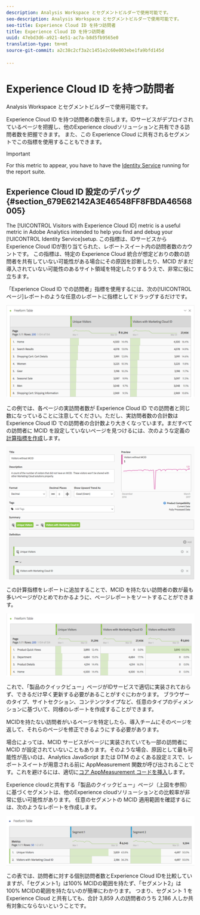 ```yaml
---
description: Analysis Workspace とセグメントビルダーで使用可能です。
seo-description: Analysis Workspace とセグメントビルダーで使用可能です。
seo-title: Experience Cloud ID を持つ訪問者
title: Experience Cloud ID を持つ訪問者
uuid: 47ebd3d6-a921-4e51-ac7a-b8d5fb9565e0
translation-type: tm+mt
source-git-commit: a2c38c2cf3a2c1451e2c60e003ebe1fa9bfd145d

---
```



# Experience Cloud ID を持つ訪問者

Analysis Workspace とセグメントビルダーで使用可能です。

Experience Cloud ID を持つ訪問者の数を示します。IDサービスがデプロイされているページを把握し、他のExperience cloudソリューションと共有できる訪問者数を把握できます。 また、この Experience Cloud に共有されるセグメントでこの指標を使用することもできます。

>[!IMPORTANT]
>
>For this metric to appear, you have to have the [Identity Service](https://marketing.adobe.com/resources/help/en_US/mcvid/) running for the report suite.

## Experience Cloud ID 設定のデバッグ {#section_679E62142A3E46548FF8FBDA46568005}

The [!UICONTROL Visitors with Experience Cloud ID] metric is a useful metric in Adobe Analytics intended to help you find and debug your [!UICONTROL Identity Service]setup. この指標は、IDサービスからExperience Cloud IDが割り当てられた、レポートスイート内の訪問者数のカウントです。 この指標は、特定の Experience Cloud 統合が想定どおりの数の訪問者を共有していない可能性がある場合にその原因を診断したり、MCID がまだ導入されていない可能性のあるサイト領域を特定したりするうえで、非常に役に立ちます。

「Experience Cloud ID での訪問者」指標を使用するには、次の[!UICONTROL ページ]レポートのような任意のレポートに指標としてドラッグするだけです。

![](assets/metric-mcvid1.png)

この例では、各ページの実訪問者数が Experience Cloud ID での訪問者と同じ数になっていることに注意してください。ただし、実訪問者数の合計数は Experience Cloud ID での訪問者の合計数より大きくなっています。まだすべての訪問者に MCID を設定していないページを見つけるには、次のような定義の[計算指標を作成](https://marketing.adobe.com/resources/help/en_US/analytics/calcmetrics/cm_build_metrics.html)します。

![](assets/metric-mcvid2.png)

この計算指標をレポートに追加することで、MCID を持たない訪問者の数が最も多いページがひとめでわかるように、ページレポートをソートすることができます。

![](assets/metric-mcvid3.png)

これで、「製品のクイックビュー」ページがIDサービスで適切に実装されておらず、できるだけ早く更新する必要があることがすぐにわかります。 ブラウザーのタイプ、サイトセクション、コンテンツタイプなど、任意のタイプのディメンションに基づいて、同様のレポートを作成することができます。

MCIDを持たない訪問者がいるページを特定したら、導入チームにそのページを返して、それらのページを修正できるようにする必要があります。

場合によっては、MCID サービスがページに実装されていても一部の訪問者に MCID が設定されていないこともあります。そのような場合、原因として最も可能性が高いのは、Analytics JavaScript または DTM のよくある設定ミスで、レポートスイートが用意される前に AppMeasurement 関数が呼び出されることです。これを避けるには、適切に[コア AppMeasurement コードを挿入](https://marketing.adobe.com/resources/help/en_US/sc/implement/dtm/t_appmeasurement-code.html)します。

Experience cloudと共有する「製品のクイックビュー」ページ（上図を参照）に基づくセグメントは、他のExperience cloudソリューションとの比較率が非常に低い可能性があります。 任意のセグメントの MCID 適用範囲を確認するには、次のようなレポートを作成します。

![](assets/metric-mcvid4.png)

この表では、訪問者に対する個別訪問者数とExperience Cloud IDを比較していますが、「セグメント1」は100% MCIDの範囲を持たず、「セグメント2」は100% MCIDの範囲を持たないのが簡単にわかります。 つまり、セグメント 1 を Experience Cloud と共有しても、合計 3,859 人の訪問者のうち 2,186 人しか共有対象にならないということです。
